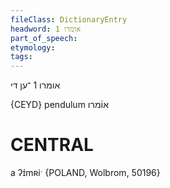 ```yaml
---
fileClass: DictionaryEntry
headword: אומרו 1
part_of_speech: 
etymology: 
tags: 
---
```

אומרו 1
־ען
די

{CEYD}
pendulum או֜מרו

CENTRAL
========

a ʔɪ́mʀiˑ {POLAND, Wolbrom, 50196}